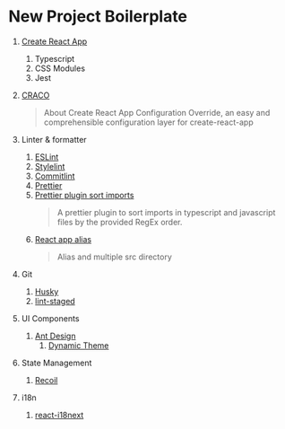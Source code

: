 # New Project Boilerplate

1. [Create React App](https://create-react-app.dev/)

   1. Typescript
   2. CSS Modules
   3. Jest

2. [CRACO](https://github.com/gsoft-inc/craco)

   > About
   > Create React App Configuration Override, an easy and comprehensible configuration layer for create-react-app

3. Linter & formatter

   1. [ESLint](https://create-react-app.dev/docs/setting-up-your-editor/#extending-or-replacing-the-default-eslint-config)
   2. [Stylelint](https://stylelint.io/)
   3. [Commitlint](https://commitlint.js.org)
   4. [Prettier](https://prettier.io/)
   5. [Prettier plugin sort imports](https://github.com/trivago/prettier-plugin-sort-imports)
      > A prettier plugin to sort imports in typescript and javascript files by the provided RegEx order.
   6. [React app alias](https://github.com/oklas/react-app-alias)
      > Alias and multiple src directory

4. Git

   1. [Husky](https://typicode.github.io/husky/)
   2. [lint-staged](https://github.com/okonet/lint-staged)

5. UI Components

   1. [Ant Design](https://ant.design/components/overview-cn/)
      1. [Dynamic Theme](https://ant.design/docs/react/customize-theme-variable)

6. State Management

   1. [Recoil](https://recoiljs.org)

7. i18n
   1. [react-i18next](https://react.i18next.com/)
